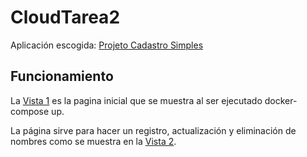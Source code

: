 # CloudTarea2

Aplicación escogida: [Projeto Cadastro Simples](https://github.com/josemalcher/Udemy-Docker-Ferramenta-essencial-para-Desenvolvedores#-se%C3%A7%C3%A3o-8---projeto-cadastro-simples-3)

## Funcionamiento
La [Vista 1](https://github.com/osoman2/CloudTarea2/blob/main/Imgs/2022-04-25%20234934%20app.png) es la pagina inicial que se muestra al ser ejecutado docker-compose up.


La página sirve para hacer un registro, actualización y eliminación de nombres como se muestra en la [Vista 2](https://github.com/osoman2/CloudTarea2/blob/main/Imgs/2022-04-25%20234934%20app%202.png). 

